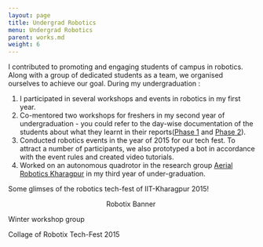 ```yaml
---
layout: page
title: Undergrad Robotics
menu: Undergrad Robotics
parent: works.md
weight: 6
---
```


I contributed to promoting and engaging students of campus in robotics. Along with a group of dedicated students as a team, we organised ourselves to achieve our goal. During my undergraduation :   

1. I participated in several workshops and events in robotics in my first year. 
2. Co-mentored two workshops for freshers in my second year of undergraduation - you could refer to the day-wise documentation of the students about what they learnt in their reports([Phase 1](https://sakshiagarwal.github.io/phase-1.pdf) and [Phase 2](https://sakshiagarwal.github.io/phase-2.pdf)).
3. Conducted robotics events in the year of 2015 for our tech fest. To attract a number of participants, we also prototyped a bot in accordance with the event rules and created video tutorials.
4. Worked on an autonomous quadrotor in the research group [Aerial Robotics Kharagpur](http://www.aerialroboticskgp.org/) in my third year of under-graduation.

Some glimses of the robotics tech-fest of IIT-Kharagpur 2015!

<p align="center">
Robotix Banner
<img src="https://sakshiagarwal.github.io/art.jpg" alt="" >

Winter workshop group
<img src="https://sakshiagarwal.github.io/wkshop.png" alt="">

Collage of Robotix Tech-Fest 2015
<img src="https://sakshiagarwal.github.io/rbtx.jpg" alt="">
</p>
